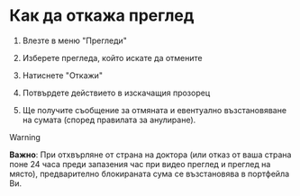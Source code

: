 # Как да откажа преглед

1. Влезте в меню "Прегледи"

1. Изберете прегледа, който искате да отмените

1. Натиснете "Откажи"
   
1. Потвърдете действието в изскачащия прозорец

1. Ще получите съобщение за отмяната и евентуално възстановяване на сумата (според правилата за анулиране).
  > [!WARNING]
  > **Важно**: При отхвърляне от страна на доктора (или отказ от ваша страна поне 24 часа преди запазения час при видео преглед и преглед на място), предварително блокираната сума се възстановява в портфейла Ви. 
